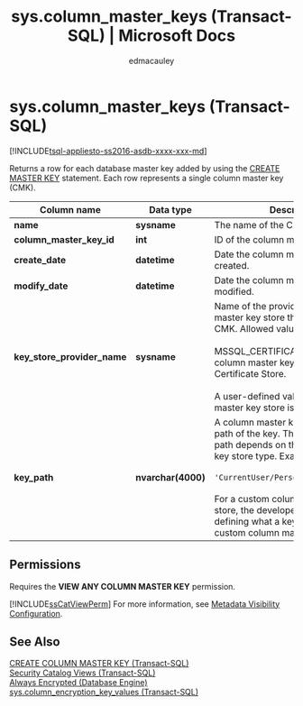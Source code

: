 ﻿---
title: "sys.column_master_keys (Transact-SQL) | Microsoft Docs"
ms.custom: ""
ms.date: "06/10/2016"
ms.prod: sql
ms.prod_service: "database-engine, sql-database"
ms.component: "system-catalog-views"
ms.reviewer: ""
ms.suite: "sql"
ms.technology: system-objects
ms.tgt_pltfrm: ""
ms.topic: "language-reference"
applies_to: 
  - "Azure SQL Database"
  - "SQL Server 2016 Preview"
f1_keywords: 
  - "column_master_key_definitions_TSQL"
  - "column_master_key_definitions"
  - "sys.column_master_key_definitions_TSQL"
  - "sys.column_master_key_definitions"
  - "column_master_keys_TSQL"
  - "column_master_keys"
  - "sys.column_master_keys_TSQL"
  - "sys.column_master_keys"
dev_langs: 
  - "TSQL"
helpviewer_keywords: 
  - "sys.column_master_key_definitions catalog view"
  - "sys.column_master_keys catalog view"
ms.assetid: fbec2efa-5fe9-4121-9b34-60497b0b2aca
caps.latest.revision: 14
author: edmacauley
ms.author: edmaca
manager: craigg
monikerRange: "= azuresqldb-current || >= sql-server-2016 || = sqlallproducts-allversions"
---
# sys.column_master_keys (Transact-SQL)
[!INCLUDE[tsql-appliesto-ss2016-asdb-xxxx-xxx-md](../../includes/tsql-appliesto-ss2016-asdb-xxxx-xxx-md.md)]

  Returns a row for each database master key added by using the [CREATE MASTER KEY](../../t-sql/statements/create-column-master-key-transact-sql.md) statement. Each row represents a single column master key (CMK).  
    
|Column name|Data type|Description|  
|-----------------|---------------|-----------------|  
|**name**|**sysname**|The name of the CMK.|  
|**column_master_key_id**|**int**|ID of the column master key.|  
|**create_date**|**datetime**|Date the column master key was created.|  
|**modify_date**|**datetime**|Date the column master key was last modified.|  
|**key_store_provider_name**|**sysname**|Name of the provider for the column master key store that contains the CMK. Allowed values are:<br /><br /> MSSQL_CERTIFICATE_STORE – If the column master key store is a Certificate Store.<br /><br /> A user-defined value, if the column master key store is of a custom type.|  
|**key_path**|**nvarchar(4000)**|A column master key store-specific path of the key. The format of the path depends on the column master key store type. Example:<br /><br /> `'CurrentUser/Personal/'<thumbprint>`<br /><br /> For a custom column master key store, the developer is responsible for defining what a key path is for the custom column master key store.|  
  
## Permissions  
 Requires the **VIEW ANY COLUMN MASTER KEY** permission.  
  
 [!INCLUDE[ssCatViewPerm](../../includes/sscatviewperm-md.md)] For more information, see [Metadata Visibility Configuration](../../relational-databases/security/metadata-visibility-configuration.md).  
  
## See Also  
 [CREATE COLUMN MASTER KEY &#40;Transact-SQL&#41;](../../t-sql/statements/create-column-master-key-transact-sql.md)   
 [Security Catalog Views &#40;Transact-SQL&#41;](../../relational-databases/system-catalog-views/security-catalog-views-transact-sql.md)   
 [Always Encrypted &#40;Database Engine&#41;](../../relational-databases/security/encryption/always-encrypted-database-engine.md)   
 [sys.column_encryption_key_values &#40;Transact-SQL&#41;](../../relational-databases/system-catalog-views/sys-column-encryption-key-values-transact-sql.md)  
  
  
